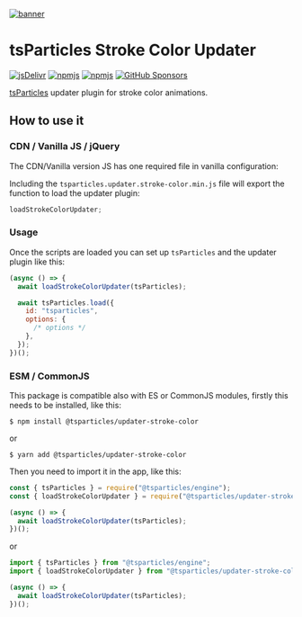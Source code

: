 [![banner](https://particles.js.org/images/banner2.png)](https://particles.js.org)

# tsParticles Stroke Color Updater

[![jsDelivr](https://data.jsdelivr.com/v1/package/npm/@tsparticles/updater-stroke-color/badge)](https://www.jsdelivr.com/package/npm/@tsparticles/updater-stroke-color)
[![npmjs](https://badge.fury.io/js/@tsparticles/updater-stroke-color.svg)](https://www.npmjs.com/package/@tsparticles/updater-stroke-color)
[![npmjs](https://img.shields.io/npm/dt/@tsparticles/updater-stroke-color)](https://www.npmjs.com/package/@tsparticles/updater-stroke-color) [![GitHub Sponsors](https://img.shields.io/github/sponsors/matteobruni)](https://github.com/sponsors/matteobruni)

[tsParticles](https://github.com/tsparticles/tsparticles) updater plugin for stroke color animations.

## How to use it

### CDN / Vanilla JS / jQuery

The CDN/Vanilla version JS has one required file in vanilla configuration:

Including the `tsparticles.updater.stroke-color.min.js` file will export the function to load the updater plugin:

```javascript
loadStrokeColorUpdater;
```

### Usage

Once the scripts are loaded you can set up `tsParticles` and the updater plugin like this:

```javascript
(async () => {
  await loadStrokeColorUpdater(tsParticles);

  await tsParticles.load({
    id: "tsparticles",
    options: {
      /* options */
    },
  });
})();
```

### ESM / CommonJS

This package is compatible also with ES or CommonJS modules, firstly this needs to be installed, like this:

```shell
$ npm install @tsparticles/updater-stroke-color
```

or

```shell
$ yarn add @tsparticles/updater-stroke-color
```

Then you need to import it in the app, like this:

```javascript
const { tsParticles } = require("@tsparticles/engine");
const { loadStrokeColorUpdater } = require("@tsparticles/updater-stroke-color");

(async () => {
  await loadStrokeColorUpdater(tsParticles);
})();
```

or

```javascript
import { tsParticles } from "@tsparticles/engine";
import { loadStrokeColorUpdater } from "@tsparticles/updater-stroke-color";

(async () => {
  await loadStrokeColorUpdater(tsParticles);
})();
```
